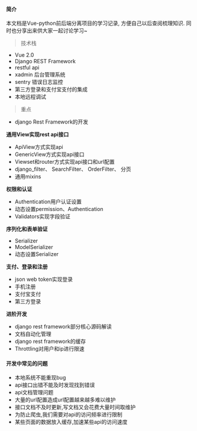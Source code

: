 #### 简介

本文档是Vue-python前后端分离项目的学习记录, 方便自己以后查阅梳理知识. 同时也分享出来供大家一起讨论学习~

> 技术栈

- Vue 2.0
- Django REST Framework
- restful api
- xadmin 后台管理系统
- sentry 错误日志监控
- 第三方登录和支付宝支付的集成
- 本地远程调试

> 重点

- django Rest Framework的开发

**通用View实现rest api接口**
- ApiView方式实现api
- GenericView方式实现api接口
- Viewset和router方式实现api接口和url配置
- django_filter、 SearchFilter、 OrderFilter、 分页
- 通用mixins

**权限和认证**
- Authentication用户认证设置
- 动态设置permission、Authentication
- Validators实现字段验证

**序列化和表单验证**
- Serializer
- ModelSerializer
- 动态设置Serializer

**支付、登录和注册**
- json web token实现登录
- 手机注册
- 支付宝支付
- 第三方登录

**进阶开发**
- django rest framework部分核心源码解读
- 文档自动化管理
- django rest framework的缓存
- Throttling对用户和ip进行限速

#### 开发中常见的问题
- 本地系统不能重现bug
- api接口出错不能及时发现找到错误
- api文档管理问题
- 大量的url配置造成url配置越来越多难以维护
- 接口文档不及时更新,写文档又会花费大量时间取维护
- 为防止爬虫,我们需要对api的访问频率进行限制
- 某些页面的数据放入缓存,加速某些api的访问速度
